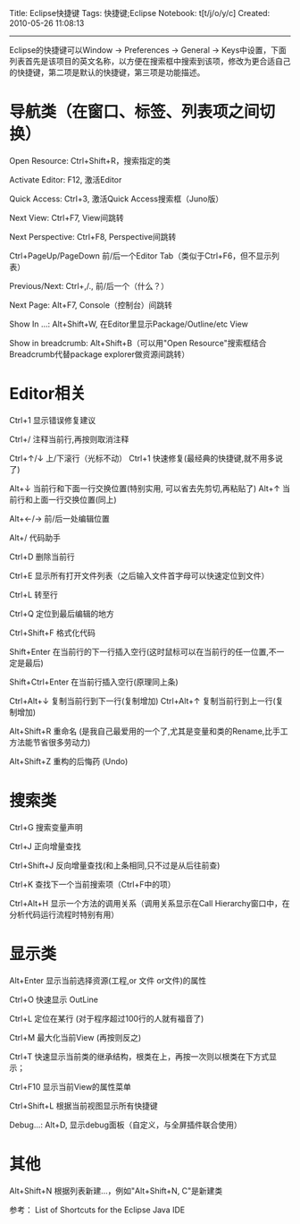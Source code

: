 Title: Eclipse快捷键
Tags: 快捷键;Eclipse
Notebook: t[t/j/o/y/c]
Created: 2010-05-26 11:08:13

------

Eclipse的快捷键可以Window -> Preferences -> General -> Keys中设置，下面列表首先是该项目的英文名称，以方便在搜索框中搜索到该项，修改为更合适自己的快捷键，第二项是默认的快捷键，第三项是功能描述。

 
# 导航类（在窗口、标签、列表项之间切换）

Open Resource: Ctrl+Shift+R，搜索指定的类

Activate Editor: F12, 激活Editor 

Quick Access: Ctrl+3, 激活Quick Access搜索框（Juno版） 

Next View: Ctrl+F7, View间跳转

Next Perspective: Ctrl+F8, Perspective间跳转 

Ctrl+PageUp/PageDown 前/后一个Editor Tab（类似于Ctrl+F6，但不显示列表）

Previous/Next: Ctrl+,/., 前/后一个（什么？）

Next Page: Alt+F7, Console（控制台）间跳转 

Show In ...: Alt+Shift+W, 在Editor里显示Package/Outline/etc View 

Show in breadcrumb: Alt+Shift+B（可以用"Open Resource"搜索框结合Breadcrumb代替package explorer做资源间跳转）

# Editor相关
 
Ctrl+1 显示错误修复建议

Ctrl+/ 注释当前行,再按则取消注释

Ctrl+↑/↓ 上/下滚行（光标不动） Ctrl+1 快速修复(最经典的快捷键,就不用多说了)

Alt+↓ 当前行和下面一行交换位置(特别实用, 可以省去先剪切,再粘贴了) 
Alt+↑ 当前行和上面一行交换位置(同上)

Alt+←/→ 前/后一处编辑位置 

Alt+/ 代码助手

Ctrl+D 删除当前行

Ctrl+E 显示所有打开文件列表（之后输入文件首字母可以快速定位到文件）

Ctrl+L 转至行

Ctrl+Q 定位到最后编辑的地方 

Ctrl+Shift+F 格式化代码 

Shift+Enter 在当前行的下一行插入空行(这时鼠标可以在当前行的任一位置,不一定是最后) 

Shift+Ctrl+Enter 在当前行插入空行(原理同上条) 

Ctrl+Alt+↓ 复制当前行到下一行(复制增加) 
Ctrl+Alt+↑ 复制当前行到上一行(复制增加) 

Alt+Shift+R 重命名 (是我自己最爱用的一个了,尤其是变量和类的Rename,比手工方法能节省很多劳动力) 

Alt+Shift+Z 重构的后悔药 (Undo) 

# 搜索类 

Ctrl+G 搜索变量声明 

Ctrl+J 正向增量查找 

Ctrl+Shift+J 反向增量查找(和上条相同,只不过是从后往前查) 

Ctrl+K 查找下一个当前搜索项（Ctrl+F中的项） 

Ctrl+Alt+H 显示一个方法的调用关系（调用关系显示在Call Hierarchy窗口中，在分析代码运行流程时特别有用）

# 显示类 

Alt+Enter 显示当前选择资源(工程,or 文件 or文件)的属性

Ctrl+O 快速显示 OutLine 

Ctrl+L 定位在某行 (对于程序超过100行的人就有福音了) 

Ctrl+M 最大化当前View (再按则反之) 

Ctrl+T 快速显示当前类的继承结构，根类在上，再按一次则以根类在下方式显示；

Ctrl+F10 显示当前View的属性菜单 

Ctrl+Shift+L 根据当前视图显示所有快捷键 

Debug...: Alt+D, 显示debug面板（自定义，与全屏插件联合使用） 

# 其他

Alt+Shift+N 根据列表新建...，例如"Alt+Shift+N, C"是新建类 

参考： List of Shortcuts for the Eclipse Java IDE
